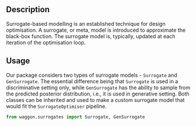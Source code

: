 ## Description

Surrogate-based modelling is an established technique for design optimisation. A surrogate, or meta, model is introduced to approximate the black-box function. The surrogate model is, typically, updated at each iteration of the optimisation loop.

## Usage

Our package considers two types of surrogate models - `Surrogate` and `GenSurrogate`. The essential difference being that `Surrogate` is used in a discriminative setting only, while `GenSurrogate` has the ability to sample from the predicted posterior distribution, i.e., it is used in generative setting. Both classes can be inherited and used to make a custom surrogate model that would fit the `SurrogateOptimiser` pipeline.

```python
from waggon.surrogates import Surrogate, GenSurrogate
```


